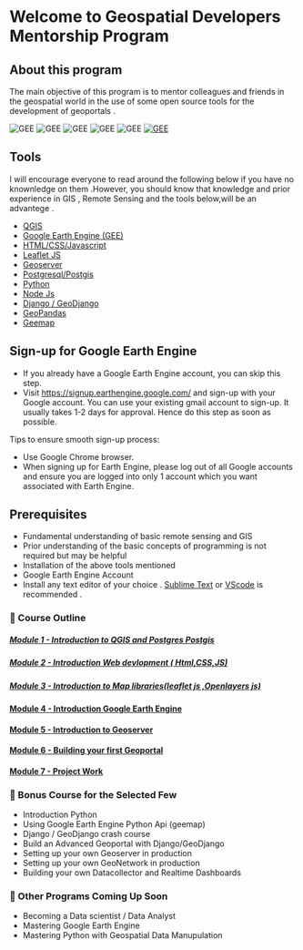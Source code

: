 # Welcome to Geospatial Developers Mentorship Program 

## About this program
The main objective of this program is to mentor colleagues and friends in the geospatial world in the use of some open source tools for the development of geoportals .

<!-- [![PyPI version](https://img.shields.io/pypi/v/pylusat?color=g)](https://pypi.org/project/pylusat/)
![PyPI - Python version](https://img.shields.io/pypi/pyversions/pylusat)
![pytest](https://github.com/chjch/pylusat/actions/workflows/tests_pylusat.yml/badge.svg)
![license](https://img.shields.io/pypi/l/pylusat) -->
![GEE](https://img.shields.io/static/v1?label=Strictly&message=Opensource&color=red)
![GEE](https://img.shields.io/static/v1?label=Google&message=Earth%20Engine&color=blue)
![GEE](https://img.shields.io/static/v1?label=Leaflet&message=JS&color=green)
![GEE](https://img.shields.io/static/v1?label=Geo&message=server&color=blue)
![GEE](https://img.shields.io/static/v1?label=Node&message=JS&color=gren)
[![GEE](https://img.shields.io/static/v1?label=Donate&message=Buy%20me%20coffe&color=orange)](https://www.buymeacoffee.com/eopokukwarteng)




## Tools 
I will encourage everyone to read around the following below if you have no knownledge on them .However, you should know that knowledge and prior experience in GIS , Remote  Sensing and the tools below,will be an advantege . 

- [QGIS](https://docs.qgis.org/3.22/en/docs/user_manual/) 
- [Google Earth Engine (GEE)](https://earthengine.google.com/)
- [HTML/CSS/Javascript](https://www.w3schools.com/)
- [Leaflet JS](https://leafletjs.com/)
- [Geoserver](https://docs.geoserver.org/latest/en/user/gettingstarted/index.html)
- [Postgresql/Postgis](https://www.postgresql.org/)
- [Python](https://www.python.org/)
- [Node Js](https://nodejs.org/en/)
- [Django / GeoDjango](https://docs.djangoproject.com/en/4.1/ref/contrib/gis/)
- [GeoPandas](https://geopandas.org/en/stable/)
- [Geemap](https://github.com/giswqs/geemap)
	


## Sign-up for Google Earth Engine

- If you already have a Google Earth Engine account, you can skip this step.
- Visit https://signup.earthengine.google.com/ and sign-up with your Google account. You can use your existing gmail account to sign-up. It usually takes 1-2 days 	  for approval. Hence do this step as soon as possible.

Tips to ensure smooth sign-up process:

- Use Google Chrome browser.
- When signing up for Earth Engine, please log out of all Google accounts and ensure you are logged into only 1 account which you want associated with Earth Engine.






## Prerequisites 
- Fundamental understanding of basic remote sensing and GIS
- Prior understanding of the basic concepts of programming is not required but may be helpful
- Installation of  the above tools mentioned 
- Google Earth Engine Account 
- Install any text editor of your choice . [Sublime Text](https://www.sublimetext.com/) or [VScode](https://code.visualstudio.com/download)  is recommended .




###  :pushpin:  Course Outline

##### [Module 1 - Introduction to QGIS and Postgres Postgis](module_1/)

##### [Module 2 - Introduction Web devlopment ( Html,CSS,JS)](module_2)

##### [Module 3 - Introduction to Map libraries(leaflet js ,Openlayers js)](module_3)

#### [Module 4 - Introduction Google Earth Engine ](module_4)

#### [Module 5 - Introduction to Geoserver ](module_5)

#### [Module 6 - Building your first  Geoportal ](module_6)

#### [Module 7 - Project Work ](module_7)


###  :pushpin: Bonus Course for the Selected Few 

-	Introduction Python
-   Using Google Earth Engine  Python Api (geemap)
-   Django / GeoDjango  crash course
-   Build an Advanced Geoportal with Django/GeoDjango 
-   Setting up your own Geoserver  in production 
-   Setting up your own GeoNetwork in production 
-   Building your own Datacollector and Realtime Dashboards

	

###  :pushpin: Other Programs  Coming Up Soon 
- Becoming a Data scientist /  Data Analyst
- Mastering Google Earth Engine 
- Mastering Python with Geospatial Data Manupulation 





